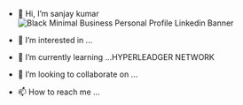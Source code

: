 - 👋 Hi, I’m sanjay kumar
![Black Minimal Business Personal Profile Linkedin Banner](https://github.com/user-attachments/assets/fedce044-03f0-4c4b-ac44-1943950a74c2)

- 👀 I’m interested in ... 
- 🌱 I’m currently learning ...HYPERLEADGER NETWORK
- 💞️ I’m looking to collaborate on ...
- 📫 How to reach me ...

<!---
ds4679/ds4679 is a ✨ special ✨ repository because its `README.md` (this file) appears on your GitHub profile.
You can click the Preview link to take a look at your changes.
--->

